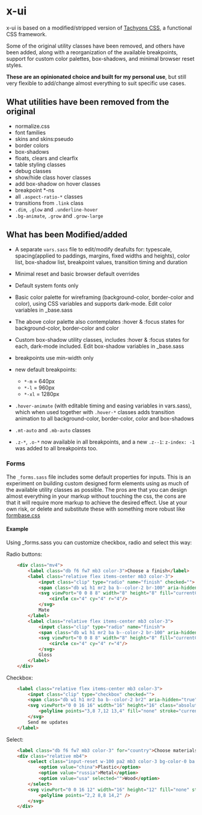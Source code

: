 # x-ui

x-ui is based on a modified/stripped version of [Tachyons CSS](http://tachyons.io/), a functional CSS framework.

Some of the original utility classes have been removed, and others have been added, along with a reorganization of the available breakpoints, support for custom color palettes, box-shadows, and minimal browser reset styles. 

__These are an opinionated choice and built for my personal use__, but still very flexible to add/change almost everything to suit specific use cases.

## What utilities have been removed from the original

- normalize.css
- font families
- skins and skins:pseudo
- border colors
- box-shadows
- floats, clears and clearfix
- table styling classes
- debug classes
- show/hide class hover classes
- add box-shadow on hover classes
- breakpoint *-ns
- all `.aspect-ratio-*` classes
- transitions from `.link` class
- `.dim`, `.glow` and `.underline-hover`
- `.bg-animate`, `.grow` and `.grow-large`

## What has been Modified/added

- A separate `vars.sass` file to edit/modify deafults for: typescale, spacing(applied to paddings, margins, fixed widths and heights), color list, box-shadow list, breakpoint values, transition timing and duration
- Minimal reset and basic browser default overrides
- Default system fonts only
- Basic color palette for wireframing (background-color, border-color and color), using CSS variables and supports dark-mode. Edit color variables in _base.sass
- The above color palette also contemplates :hover & :focus states for background-color, border-color and color
- Custom box-shadow utility classes, includes :hover & :focus states for each, dark-mode included. Edit box-shadow variables in _base.sass
- breakpoints use min-width only
- new default breakpoints:

    - `*-m` = 640px
    - `*-l` = 960px
    - `*-xl` = 1280px

- `.hover-animate` (with editable timing and easing variables in vars.sass), which when used together with `.hover-*` classes adds transition animation to all background-color, border-color, color and box-shadows
- `.mt-auto` and `.mb-auto` classes
- `.z-*`, `.o-*` now available in all breakpoints, and a new `.z--1`: `z-index: -1` was added to all breakpoints too.

### Forms

The `_forms.sass` file includes some default properties for inputs. This is an experiment on building custom designed form elements using as much of the available utility classes as possible. The pros are that you can design almost everything in your markup without touching the css, the cons are that it will require more markup to achieve the desired effect. Use at your own risk, or delete and substitute these with something more robust like [formbase.css](https://github.com/electerious/formbase)

#### Example

Using _forms.sass you can customize checkbox, radio and select this way:

Radio buttons:

```html
    <div class="mv4">
        <label class="db f6 fw7 mb3 color-3">Choose a finish</label>
        <label class="relative flex items-center mb3 color-3">
            <input class="clip" type="radio" name="finish" checked="">
            <span class="db w1 h1 mr2 ba b--color-2 br-100" aria-hidden="true"></span>
            <svg viewPort="0 0 8 8" width="8" height="8" fill="currentColor" class="absolute ml1" aria-hidden="true">
                <circle cx="4" cy="4" r="4"/>
            </svg>
            Mate
        </label>
        <label class="relative flex items-center mb3 color-3">
            <input class="clip" type="radio" name="finish">
            <span class="db w1 h1 mr2 ba b--color-2 br-100" aria-hidden="true"></span>
            <svg viewPort="0 0 8 8" width="8" height="8" fill="currentColor" class="absolute ml1" aria-hidden="true">
                <circle cx="4" cy="4" r="4"/>
            </svg>
            Gloss
        </label>
    </div>
```

Checkbox:

```html
    <label class="relative flex items-center mb3 color-3">
        <input class="clip" type="checkbox" checked="">
        <span class="db w1 h1 mr2 ba b--color-2 br2" aria-hidden="true"></span>
        <svg viewPort="0 0 16 16" width="16" height="16" class="absolute" aria-hidden="true">
            <polyline points="3,8 7,12 13,4" fill="none" stroke="currentColor" stroke-width="2"/>
        </svg>
        Send me updates
    </label>
```

Select:

```html
    <label class="db f6 fw7 mb3 color-3" for="country">Choose materials</label>
    <div class="relative mb4">
        <select class="input-reset w-100 pa2 mb3 color-3 bg-color-0 ba b--color-2 hover-animate hover-b--color-3 br2" id="country">
            <option value="china">Plastic</option>
            <option value="russia">Metal</option>
            <option value="usa" selected="">Wood</option>
        </select>
        <svg viewPort="0 0 16 12" width="16" height="12" fill="none" stroke="currentColor" stroke-width="2" class="absolute right-0 top-1 mr2 nt1 color-3" aria-hidden="true">
            <polyline points="2,2 8,8 14,2" />
        </svg>
    </div>
```
